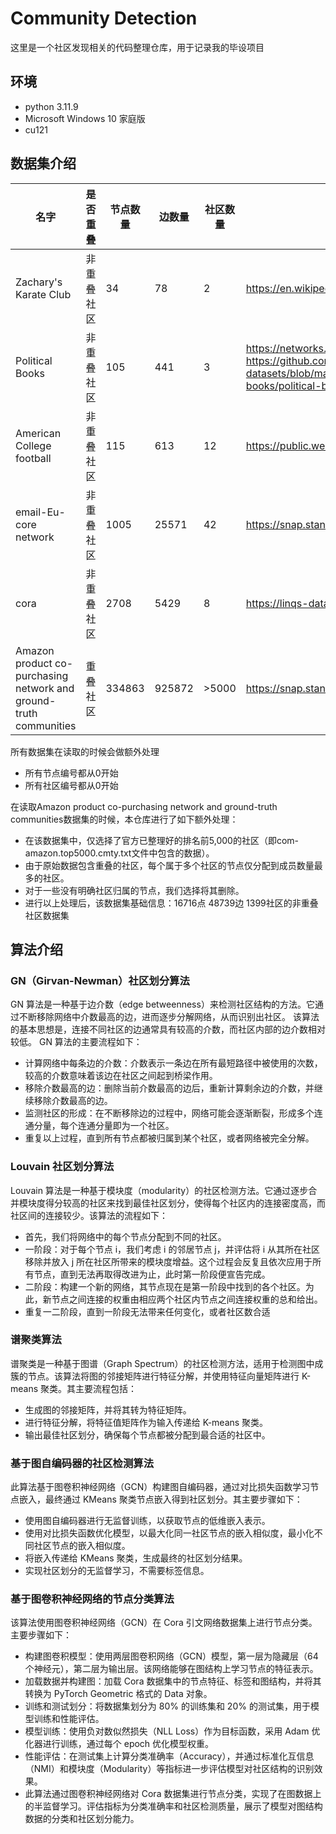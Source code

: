 # Community Detection
这里是一个社区发现相关的代码整理仓库，用于记录我的毕设项目

## 环境
- python 3.11.9
- Microsoft Windows 10 家庭版
- cu121

## 数据集介绍

| 名字                                                                | 是否重叠  | 节点数量    | 边数量     | 社区数量  | url                                                                                                                                                                             |
| ----------------------------------------------------------------- | ----- | ------- | ------- |-------| ------------------------------------------------------------------------------------------------------------------------------------------------------------------------------- |
| Zachary's Karate Club                                             | 非重叠社区 | 34      | 78      | 2     | https://en.wikipedia.org/wiki/Zachary%27s_karate_club                                                                                                                           |
| Political Books                                                   | 非重叠社区 | 105     | 441     | 3     | https://networks.skewed.de/net/polbooks<br>https://github.com/melaniewalsh/sample-social-network-datasets/blob/master/sample-datasets/political-books/political-books-nodes.csv |
| American College football                                         | 非重叠社区 | 115     | 613     | 12    | https://public.websites.umich.edu/~mejn/netdata/football.zip                                                                                                                    |
| email-Eu-core network                                             | 非重叠社区 | 1005    | 25571   | 42    | https://snap.stanford.edu/data/email-Eu-core.html                                                                                                                               |
| cora                                                              | 非重叠社区 | 2708    | 5429    | 8     | https://linqs-data.soe.ucsc.edu/public/lbc/cora.tgz                                                                                                                             |
| Amazon product co-purchasing network and ground-truth communities | 重叠社区  | 334863  | 925872  | >5000 | https://snap.stanford.edu/data/com-Amazon.html                                                                                                                                  |


所有数据集在读取的时候会做额外处理
- 所有节点编号都从0开始
- 所有社区编号都从0开始

在读取Amazon product co-purchasing network and ground-truth communities数据集的时候，本仓库进行了如下额外处理：
- 在该数据集中，仅选择了官方已整理好的排名前5,000的社区（即com-amazon.top5000.cmty.txt文件中包含的数据）。
- 由于原始数据包含重叠的社区，每个属于多个社区的节点仅分配到成员数量最多的社区。
- 对于一些没有明确社区归属的节点，我们选择将其删除。
- 进行以上处理后，该数据集基础信息：16716点 48739边 1399社区的非重叠社区数据集

## 算法介绍

### GN（Girvan-Newman）社区划分算法
GN 算法是一种基于边介数（edge betweenness）来检测社区结构的方法。它通过不断移除网络中介数最高的边，进而逐步分解网络，从而识别出社区。
该算法的基本思想是，连接不同社区的边通常具有较高的介数，而社区内部的边介数相对较低。
GN 算法的主要流程如下：
- 计算网络中每条边的介数：介数表示一条边在所有最短路径中被使用的次数，较高的介数意味着该边在社区之间起到桥梁作用。
- 移除介数最高的边：删除当前介数最高的边后，重新计算剩余边的介数，并继续移除介数最高的边。
- 监测社区的形成：在不断移除边的过程中，网络可能会逐渐断裂，形成多个连通分量，每个连通分量即为一个社区。
- 重复以上过程，直到所有节点都被归属到某个社区，或者网络被完全分解。

### Louvain 社区划分算法
Louvain 算法是一种基于模块度（modularity）的社区检测方法。它通过逐步合并模块度得分较高的社区来找到最佳社区划分，使得每个社区内的连接密度高，而社区间的连接较少。该算法的流程如下：
- 首先，我们将网络中的每个节点分配到不同的社区。
- 一阶段：对于每个节点 i，我们考虑 i 的邻居节点 j，并评估将 i 从其所在社区移除并放入 j 所在社区所带来的模块度增益。这个过程会反复且依次应用于所有节点，直到无法再取得改进为止，此时第一阶段便宣告完成。
- 二阶段：构建一个新的网络，其节点现在是第一阶段中找到的各个社区。为此，新节点之间连接的权重由相应两个社区内节点之间连接权重的总和给出。
- 重复一二阶段，直到一阶段无法带来任何变化，或者社区数合适

### 谱聚类算法
谱聚类是一种基于图谱（Graph Spectrum）的社区检测方法，适用于检测图中成簇的节点。该算法将图的邻接矩阵进行特征分解，并使用特征向量矩阵进行 K-means 聚类。其主要流程包括：
- 生成图的邻接矩阵，并将其转为特征矩阵。
- 进行特征分解，将特征值矩阵作为输入传递给 K-means 聚类。
- 输出最佳社区划分，确保每个节点都被分配到最合适的社区中。

### 基于图自编码器的社区检测算法
此算法基于图卷积神经网络（GCN）构建图自编码器，通过对比损失函数学习节点嵌入，最终通过 KMeans 聚类节点嵌入得到社区划分。其主要步骤如下：
- 使用图自编码器进行无监督训练，以获取节点的低维嵌入表示。
- 使用对比损失函数优化模型，以最大化同一社区节点的嵌入相似度，最小化不同社区节点的嵌入相似度。
- 将嵌入传递给 KMeans 聚类，生成最终的社区划分结果。
- 实现社区划分的无监督学习，不需要标签信息。

### 基于图卷积神经网络的节点分类算法
该算法使用图卷积神经网络（GCN）在 Cora 引文网络数据集上进行节点分类。主要步骤如下：
- 构建图卷积模型：使用两层图卷积网络（GCN）模型，第一层为隐藏层（64个神经元），第二层为输出层。该网络能够在图结构上学习节点的特征表示。
- 加载数据并构建图：加载 Cora 数据集中的节点特征、标签和图结构，并将其转换为 PyTorch Geometric 格式的 Data 对象。
- 训练和测试划分：将数据集划分为 80% 的训练集和 20% 的测试集，用于模型训练和性能评估。
- 模型训练：使用负对数似然损失（NLL Loss）作为目标函数，采用 Adam 优化器进行训练，通过每个 epoch 优化模型权重。
- 性能评估：在测试集上计算分类准确率（Accuracy），并通过标准化互信息（NMI）和模块度（Modularity）等指标进一步评估模型对社区结构的识别效果。
- 此算法通过图卷积神经网络对 Cora 数据集进行节点分类，实现了在图数据上的半监督学习。评估指标为分类准确率和社区检测质量，展示了模型对图结构数据的分类和社区划分能力。
